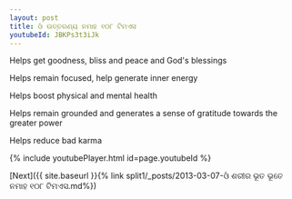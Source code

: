 ```yaml
---
layout: post
title: ଓଁ ଉତ୍ତରଣ୍ୟ ନମାହ ୧୦୮ ଟିମଏସ
youtubeId: JBKPs3t3iJk
---
```

 
 
Helps get goodness, bliss and peace and God's blessings
 
Helps remain focused, help generate inner energy 
 
Helps boost physical and mental health 
 
Helps remain grounded and generates a sense of gratitude towards the greater power 
 
Helps reduce bad karma
 
 
 
 


{% include youtubePlayer.html id=page.youtubeId %}
 
[Next]({{ site.baseurl }}{% link  split1/_posts/2013-03-07-ଓଁ ଶରୀର ଭୂତ ଭୂତେ ନମାହ ୧୦୮ ଟିମଏସ.md%})
 
